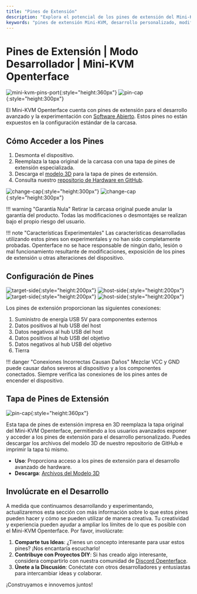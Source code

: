 ```yaml
---
title: "Pines de Extensión"
description: "Explora el potencial de los pines de extensión del Mini-KVM Openterface para el desarrollo de hardware personalizado y proyectos de código abierto."
keywords: "pines de extensión Mini-KVM, desarrollo personalizado, modificación de hardware, KVM de código abierto"
---
```


# **Pines de Extensión** | Modo Desarrollador | Mini-KVM Openterface

![mini-kvm-pins-port](https://assets.openterface.com/images/product/mini-kvm-pins-port.webp){:style="height:360px"}
![pin-cap](https://assets.openterface.com/images/product/part/pin-cap.webp){:style="height:300px"}

El Mini-KVM Openterface cuenta con pines de extensión para el desarrollo avanzado y la experimentación con [Software Abierto](/app). Estos pines no están expuestos en la configuración estándar de la carcasa.

## Cómo Acceder a los Pines

1. Desmonta el dispositivo.
2. Reemplaza la tapa original de la carcasa con una tapa de pines de extensión especializada.
3. Descarga el [modelo 3D](https://github.com/TechxArtisanStudio/Openterface_Mini-KVM_Hardware/tree/main/models) para la tapa de pines de extensión.
4. Consulta nuestro [repositorio de Hardware en GitHub](https://github.com/TechxArtisanStudio/Openterface_Mini-KVM_Hardware).

![change-cap](https://assets.openterface.com/images/product/change-cap.svg#only-light){:style="height:300px"}
![change-cap](https://assets.openterface.com/images/product/change-cap_1.svg#only-dark){:style="height:300px"}

!!! warning "Garantía Nula"
    Retirar la carcasa original puede anular la garantía del producto. Todas las modificaciones o desmontajes se realizan bajo el propio riesgo del usuario.

!!! note "Características Experimentales"
    Las características desarrolladas utilizando estos pines son experimentales y no han sido completamente probadas. Openterface no se hace responsable de ningún daño, lesión o mal funcionamiento resultante de modificaciones, exposición de los pines de extensión u otras alteraciones del dispositivo.

## Configuración de Pines

![target-side](https://assets.openterface.com/images/product/extension-pins-1.svg#only-light){:style="height:200px"}
![host-side](https://assets.openterface.com/images/product/extension-pins-2.svg#only-light){:style="height:200px"}
![target-side](https://assets.openterface.com/images/product/extension-pins-1_1.svg#only-dark){:style="height:200px"}
![host-side](https://assets.openterface.com/images/product/extension-pins-2_1.svg#only-dark){:style="height:200px"}

Los pines de extensión proporcionan las siguientes conexiones:

1. Suministro de energía USB 5V para componentes externos
2. Datos positivos al hub USB del host
3. Datos negativos al hub USB del host
4. Datos positivos al hub USB del objetivo
5. Datos negativos al hub USB del objetivo
6. Tierra

!!! danger "Conexiones Incorrectas Causan Daños"
    Mezclar VCC y GND puede causar daños severos al dispositivo y a los componentes conectados. Siempre verifica las conexiones de los pines antes de encender el dispositivo.

## Tapa de Pines de Extensión

![pin-cap](https://assets.openterface.com/images/product/part/pin-cap.webp){:style="height:360px"}

Esta tapa de pines de extensión impresa en 3D reemplaza la tapa original del Mini-KVM Openterface, permitiendo a los usuarios avanzados exponer y acceder a los pines de extensión para el desarrollo personalizado. Puedes descargar los archivos del modelo 3D de nuestro repositorio de GitHub e imprimir la tapa tú mismo.

- **Uso**: Proporciona acceso a los pines de extensión para el desarrollo avanzado de hardware.
- **Descarga**: [Archivos del Modelo 3D](https://github.com/TechxArtisanStudio/Openterface_Mini-KVM_Hardware/tree/main/models)

## Involúcrate en el Desarrollo

A medida que continuamos desarrollando y experimentando, actualizaremos esta sección con más información sobre lo que estos pines pueden hacer y cómo se pueden utilizar de manera creativa. Tu creatividad y experiencia pueden ayudar a ampliar los límites de lo que es posible con el Mini-KVM Openterface. Por favor, involúcrate:

1. **Comparte tus Ideas**: ¿Tienes un concepto interesante para usar estos pines? ¡Nos encantaría escucharlo!
2. **Contribuye con Proyectos DIY**: Si has creado algo interesante, considera compartirlo con nuestra comunidad de [Discord Openterface](/discord).
3. **Únete a la Discusión**: Conéctate con otros desarrolladores y entusiastas para intercambiar ideas y colaborar.

¡Construyamos e innovemos juntos!